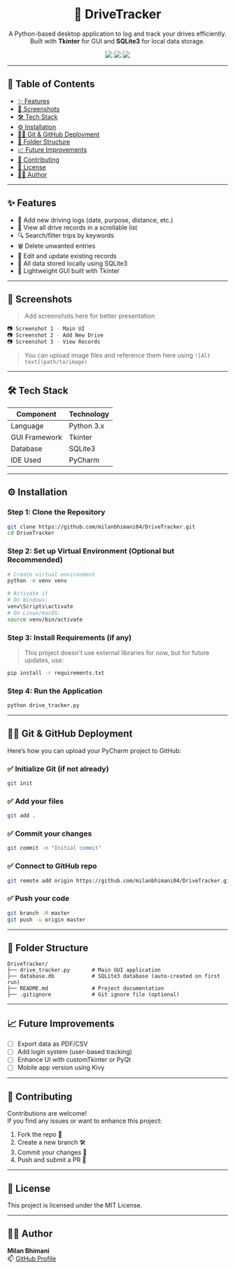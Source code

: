 
<h1 align="center">🚗 DriveTracker</h1>

<p align="center">
  A Python-based desktop application to log and track your drives efficiently.<br>
  Built with <b>Tkinter</b> for GUI and <b>SQLite3</b> for local data storage.
</p>

<p align="center">
  <img src="https://img.shields.io/badge/Python-3.x-blue?logo=python" />
  <img src="https://img.shields.io/badge/GUI-Tkinter-green" />
  <img src="https://img.shields.io/badge/Database-SQLite3-lightgrey" />
</p>

---

## 📌 Table of Contents

- [✨ Features](#-features)
- [📸 Screenshots](#-screenshots)
- [🛠️ Tech Stack](#-tech-stack)
- [⚙️ Installation](#-installation)
- [🧑‍💻 Git & GitHub Deployment](#-git--github-deployment)
- [📁 Folder Structure](#-folder-structure)
- [📈 Future Improvements](#-future-improvements)
- [🤝 Contributing](#-contributing)
- [📄 License](#-license)
- [👨‍💻 Author](#-author)

---

## ✨ Features

- 📝 Add new driving logs (date, purpose, distance, etc.)
- 🧾 View all drive records in a scrollable list
- 🔍 Search/filter trips by keywords
- 🗑️ Delete unwanted entries
- 🧰 Edit and update existing records
- 💾 All data stored locally using SQLite3
- 🎯 Lightweight GUI built with Tkinter

---

## 📸 Screenshots

> Add screenshots here for better presentation

```bash
📷 Screenshot 1 - Main UI
📷 Screenshot 2 - Add New Drive
📷 Screenshot 3 - View Records
```

> You can upload image files and reference them here using `![Alt text](path/to/image)`

---

## 🛠️ Tech Stack

| Component     | Technology |
|---------------|------------|
| Language      | Python 3.x |
| GUI Framework | Tkinter    |
| Database      | SQLite3    |
| IDE Used      | PyCharm    |

---

## ⚙️ Installation

### Step 1: Clone the Repository
```bash
git clone https://github.com/milanbhimani04/DriveTracker.git
cd DriveTracker
```

### Step 2: Set up Virtual Environment (Optional but Recommended)
```bash
# Create virtual environment
python -m venv venv

# Activate it
# On Windows:
venv\Scripts\activate
# On Linux/macOS:
source venv/bin/activate
```

### Step 3: Install Requirements (if any)
> This project doesn't use external libraries for now, but for future updates, use:
```bash
pip install -r requirements.txt
```

### Step 4: Run the Application
```bash
python drive_tracker.py
```

---

## 🧑‍💻 Git & GitHub Deployment

Here’s how you can upload your PyCharm project to GitHub:

### ✅ Initialize Git (if not already)
```bash
git init
```

### ✅ Add your files
```bash
git add .
```

### ✅ Commit your changes
```bash
git commit -m "Initial commit"
```

### ✅ Connect to GitHub repo
```bash
git remote add origin https://github.com/milanbhimani04/DriveTracker.git
```

### ✅ Push your code
```bash
git branch -M master
git push -u origin master
```

---

## 📁 Folder Structure

```
DriveTracker/
├── drive_tracker.py       # Main GUI application
├── database.db            # SQLite3 database (auto-created on first run)
├── README.md              # Project documentation
├── .gitignore             # Git ignore file (optional)
```

---

## 📈 Future Improvements

- [ ] Export data as PDF/CSV
- [ ] Add login system (user-based tracking)
- [ ] Enhance UI with customTkinter or PyQt
- [ ] Mobile app version using Kivy

---

## 🤝 Contributing

Contributions are welcome!  
If you find any issues or want to enhance this project:

1. Fork the repo 🍴
2. Create a new branch 🛠️
3. Commit your changes 💾
4. Push and submit a PR 🚀

---

## 📄 License

This project is licensed under the MIT License.

---

## 👨‍💻 Author

**Milan Bhimani**  
📫 [GitHub Profile](https://github.com/milanbhimani04)
